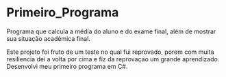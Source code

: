 # Primeiro_Programa
Programa que calcula a média do aluno e do exame final, além de mostrar sua situação acadêmica final.

Este projeto foi fruto de um teste no qual fui reprovado, porem com muita resiliencia dei a volta por cima e fiz da reprovaçao um grande aprendizado.
Desenvolvi meu primeiro programa em C#.
